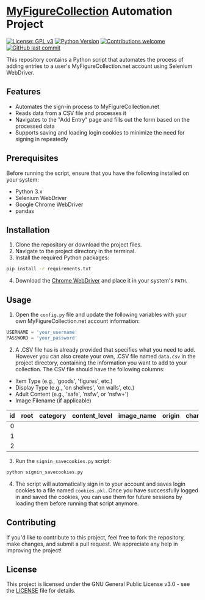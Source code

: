 # [MyFigureCollection](https://myfigurecollection.net/) Automation Project

[![License: GPL v3](https://img.shields.io/badge/License-GPLv3-blue.svg)](https://www.gnu.org/licenses/gpl-3.0)
[![Python Version](https://img.shields.io/badge/python-3.6+-blue.svg)](https://www.python.org/downloads/release/python-360/)
[![Contributions welcome](https://img.shields.io/badge/contributions-welcome-orange.svg)](https://github.com/your_username/your_repository_name/pulls)
[![GitHub last commit](https://img.shields.io/github/last-commit/Kamiosu/automfc)](https://github.com/Kamiosu/automfc/commits/main)


This repository contains a Python script that automates the process of adding entries to a user's MyFigureCollection.net account using Selenium WebDriver.

## Features

- Automates the sign-in process to MyFigureCollection.net
- Reads data from a CSV file and processes it
- Navigates to the "Add Entry" page and fills out the form based on the processed data
- Supports saving and loading login cookies to minimize the need for signing in repeatedly

## Prerequisites

Before running the script, ensure that you have the following installed on your system:

- Python 3.x
- Selenium WebDriver
- Google Chrome WebDriver
- pandas

## Installation

1. Clone the repository or download the project files.
2. Navigate to the project directory in the terminal.
3. Install the required Python packages:

```bash
pip install -r requirements.txt
```

4. Download the [Chrome WebDriver](https://sites.google.com/chromium.org/driver/downloads?authuser=0) and place it in your system's `PATH`.

## Usage

1. Open the `config.py` file and update the following variables with your own MyFigureCollection.net account information:

```python
USERNAME = 'your_username'
PASSWORD = 'your_password'
```

2. A .CSV file has is already provided that specifies what you need to add. However you can also create your own, .CSV file named `data.csv` in the project directory, containing the information you want to add to your collection. The CSV file should have the following columns:

- Item Type (e.g., 'goods', 'figures', etc.)
- Display Type (e.g., 'on shelves', 'on walls', etc.)
- Adult Content (e.g., 'safe', 'nsfw', or 'nsfw+')
- Image Filename (if applicable)

| id |  root | category | content_level | image_name | origin | characters | companies | artists | classification |
|:--:|:-----:|:--------:|:-------------:|:----------:|:------:|:----------:|:---------:|:-------:|:--------------:|
|  0 |       |          |               |            |        |            |           |         |                |        
|  1 |       |          |               |            |        |            |           |         |                |
|  2 |       |          |               |            |        |            |           |         |                | 

3. Run the `signin_savecookies.py` script:

```bash
python signin_savecookies.py
```

4. The script will automatically sign in to your account and saves login cookies to a file named `cookies.pkl`. Once you have successfully logged in and saved the cookies, you can use them for future sessions by loading them before running that script anymore.

## Contributing

If you'd like to contribute to this project, feel free to fork the repository, make changes, and submit a pull request. We appreciate any help in improving the project!

## License

This project is licensed under the GNU General Public License v3.0 - see the [LICENSE](LICENSE) file for details.

